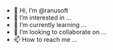 - 👋 Hi, I’m @ranusoft
- 👀 I’m interested in ...
- 🌱 I’m currently learning ...
- 💞️ I’m looking to collaborate on ...
- 📫 How to reach me ...

<!---
ranusoft/ranusoft is a ✨ special ✨ repository because its `README.md` (this file) appears on your GitHub profile.
You can click the Preview link to take a look at your changes.
--->
